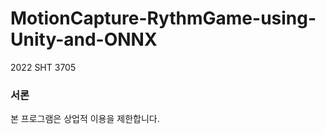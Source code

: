# MotionCapture-RythmGame-using-Unity-and-ONNX

2022 SHT 3705

<h3> 서론 </h3>

본 프로그램은 상업적 이용을 제한합니다.
